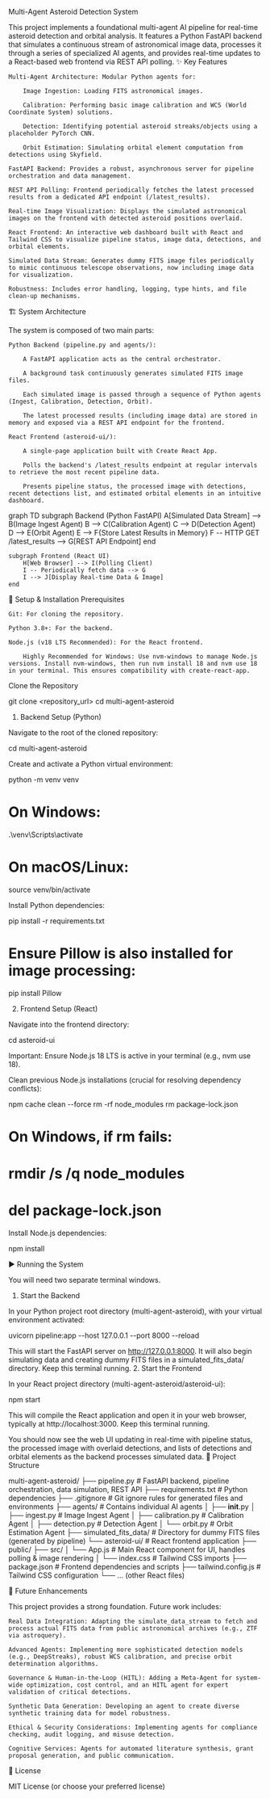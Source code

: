 Multi-Agent Asteroid Detection System

This project implements a foundational multi-agent AI pipeline for real-time asteroid detection and orbital analysis. It features a Python FastAPI backend that simulates a continuous stream of astronomical image data, processes it through a series of specialized AI agents, and provides real-time updates to a React-based web frontend via REST API polling.
✨ Key Features

    Multi-Agent Architecture: Modular Python agents for:

        Image Ingestion: Loading FITS astronomical images.

        Calibration: Performing basic image calibration and WCS (World Coordinate System) solutions.

        Detection: Identifying potential asteroid streaks/objects using a placeholder PyTorch CNN.

        Orbit Estimation: Simulating orbital element computation from detections using Skyfield.

    FastAPI Backend: Provides a robust, asynchronous server for pipeline orchestration and data management.

    REST API Polling: Frontend periodically fetches the latest processed results from a dedicated API endpoint (/latest_results).

    Real-time Image Visualization: Displays the simulated astronomical images on the frontend with detected asteroid positions overlaid.

    React Frontend: An interactive web dashboard built with React and Tailwind CSS to visualize pipeline status, image data, detections, and orbital elements.

    Simulated Data Stream: Generates dummy FITS image files periodically to mimic continuous telescope observations, now including image data for visualization.

    Robustness: Includes error handling, logging, type hints, and file clean-up mechanisms.

🏗️ System Architecture

The system is composed of two main parts:

    Python Backend (pipeline.py and agents/):

        A FastAPI application acts as the central orchestrator.

        A background task continuously generates simulated FITS image files.

        Each simulated image is passed through a sequence of Python agents (Ingest, Calibration, Detection, Orbit).

        The latest processed results (including image data) are stored in memory and exposed via a REST API endpoint for the frontend.

    React Frontend (asteroid-ui/):

        A single-page application built with Create React App.

        Polls the backend's /latest_results endpoint at regular intervals to retrieve the most recent pipeline data.

        Presents pipeline status, the processed image with detections, recent detections list, and estimated orbital elements in an intuitive dashboard.

graph TD
    subgraph Backend (Python FastAPI)
        A[Simulated Data Stream] --> B(Image Ingest Agent)
        B --> C(Calibration Agent)
        C --> D(Detection Agent)
        D --> E(Orbit Agent)
        E --> F{Store Latest Results in Memory}
        F -- HTTP GET /latest_results --> G[REST API Endpoint]
    end

    subgraph Frontend (React UI)
        H[Web Browser] --> I(Polling Client)
        I -- Periodically fetch data --> G
        I --> J[Display Real-time Data & Image]
    end

🚀 Setup & Installation
Prerequisites

    Git: For cloning the repository.

    Python 3.8+: For the backend.

    Node.js (v18 LTS Recommended): For the React frontend.

        Highly Recommended for Windows: Use nvm-windows to manage Node.js versions. Install nvm-windows, then run nvm install 18 and nvm use 18 in your terminal. This ensures compatibility with create-react-app.

Clone the Repository

git clone <repository_url>
cd multi-agent-asteroid

1. Backend Setup (Python)

Navigate to the root of the cloned repository:

cd multi-agent-asteroid

Create and activate a Python virtual environment:

python -m venv venv
# On Windows:
.\venv\Scripts\activate
# On macOS/Linux:
source venv/bin/activate

Install Python dependencies:

pip install -r requirements.txt
# Ensure Pillow is also installed for image processing:
pip install Pillow

2. Frontend Setup (React)

Navigate into the frontend directory:

cd asteroid-ui

Important: Ensure Node.js 18 LTS is active in your terminal (e.g., nvm use 18).

Clean previous Node.js installations (crucial for resolving dependency conflicts):

npm cache clean --force
rm -rf node_modules
rm package-lock.json
# On Windows, if rm fails:
# rmdir /s /q node_modules
# del package-lock.json

Install Node.js dependencies:

npm install

▶️ Running the System

You will need two separate terminal windows.
1. Start the Backend

In your Python project root directory (multi-agent-asteroid), with your virtual environment activated:

uvicorn pipeline:app --host 127.0.0.1 --port 8000 --reload

This will start the FastAPI server on http://127.0.0.1:8000. It will also begin simulating data and creating dummy FITS files in a simulated_fits_data/ directory. Keep this terminal running.
2. Start the Frontend

In your React project directory (multi-agent-asteroid/asteroid-ui):

npm start

This will compile the React application and open it in your web browser, typically at http://localhost:3000. Keep this terminal running.

You should now see the web UI updating in real-time with pipeline status, the processed image with overlaid detections, and lists of detections and orbital elements as the backend processes simulated data.
📁 Project Structure

multi-agent-asteroid/
├── pipeline.py               # FastAPI backend, pipeline orchestration, data simulation, REST API
├── requirements.txt          # Python dependencies
├── .gitignore                # Git ignore rules for generated files and environments
├── agents/                   # Contains individual AI agents
│   ├── __init__.py
│   ├── ingest.py             # Image Ingest Agent
│   ├── calibration.py        # Calibration Agent
│   ├── detection.py          # Detection Agent
│   └── orbit.py              # Orbit Estimation Agent
├── simulated_fits_data/      # Directory for dummy FITS files (generated by pipeline)
└── asteroid-ui/              # React frontend application
    ├── public/
    ├── src/
    │   └── App.js            # Main React component for UI, handles polling & image rendering
    │   └── index.css         # Tailwind CSS imports
    ├── package.json          # Frontend dependencies and scripts
    ├── tailwind.config.js    # Tailwind CSS configuration
    └── ... (other React files)

🔮 Future Enhancements

This project provides a strong foundation. Future work includes:

    Real Data Integration: Adapting the simulate_data_stream to fetch and process actual FITS data from public astronomical archives (e.g., ZTF via astroquery).

    Advanced Agents: Implementing more sophisticated detection models (e.g., DeepStreaks), robust WCS calibration, and precise orbit determination algorithms.

    Governance & Human-in-the-Loop (HITL): Adding a Meta-Agent for system-wide optimization, cost control, and an HITL agent for expert validation of critical detections.

    Synthetic Data Generation: Developing an agent to create diverse synthetic training data for model robustness.

    Ethical & Security Considerations: Implementing agents for compliance checking, audit logging, and misuse detection.

    Cognitive Services: Agents for automated literature synthesis, grant proposal generation, and public communication.

📄 License

MIT License (or choose your preferred license)